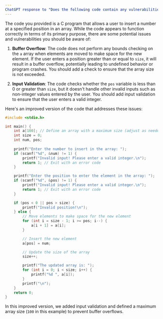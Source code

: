 ```yaml
---
ChatGPT response to "Does the following code contain any vulnerabilities?":
---
```

The code you provided is a C program that allows a user to insert a number at a specified position in an array. While the code appears to function correctly in terms of its primary purpose, there are some potential issues and vulnerabilities you should be aware of:

1. **Buffer Overflow**: The code does not perform any bounds checking on the `a` array when elements are moved to make space for the new element. If the user enters a position greater than or equal to `size`, it will result in a buffer overflow, potentially leading to undefined behavior or program crashes. You should add a check to ensure that the array size is not exceeded.

2. **Input Validation**: The code checks whether the `pos` variable is less than 0 or greater than `size`, but it doesn't handle other invalid inputs such as non-integer values entered by the user. You should add input validation to ensure that the user enters a valid integer.

Here's an improved version of the code that addresses these issues:

```c
#include <stdio.h>

int main() {
    int a[100]; // Define an array with a maximum size (adjust as needed)
    int size = 0;
    int num, pos;
    
    printf("Enter the number to insert in the array: ");
    if (scanf("%d", &num) != 1) {
        printf("Invalid input! Please enter a valid integer.\n");
        return 1; // Exit with an error code
    }

    printf("Enter the position to enter the element in the array: ");
    if (scanf("%d", &pos) != 1) {
        printf("Invalid input! Please enter a valid integer.\n");
        return 1; // Exit with an error code
    }

    if (pos < 0 || pos > size) {
        printf("Invalid position!\n");
    } else {
        // Move elements to make space for the new element
        for (int i = size - 1; i >= pos; i--) {
            a[i + 1] = a[i];
        }

        // Insert the new element
        a[pos] = num;

        // Update the size of the array
        size++;

        printf("The updated array is: ");
        for (int i = 0; i < size; i++) {
            printf("%d ", a[i]);
        }
        printf("\n");
    }
    return 0;
}
```

In this improved version, we added input validation and defined a maximum array size (`100` in this example) to prevent buffer overflows.
